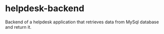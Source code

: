 # helpdesk-backend

Backend of a helpdesk application that retrieves data from MySql database and return it.
